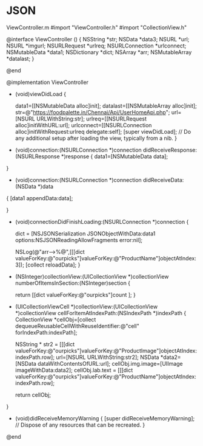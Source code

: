 # JSON
ViewController.m
#import "ViewController.h"
#import "CollectionView.h"

@interface ViewController ()
{
    NSString *str;
    NSData *data3;
    NSURL *url;
    NSURL *imgurl;
    NSURLRequest *urlreq;
    NSURLConnection *urlconnect;
    NSMutableData *data1;
    NSDictionary *dict;
    NSArray *arr;
    NSMutableArray *datalast;
}

@end

@implementation ViewController

- (void)viewDidLoad {
    
    data1=[[NSMutableData alloc]init];
    datalast=[[NSMutableArray alloc]init];
    str=@"https://foodpalette.in/Chennai/Api/UserHomeApi.php";
    url=[NSURL URLWithString:str];
    urlreq=[[NSURLRequest alloc]initWithURL:url];
    urlconnect=[[NSURLConnection alloc]initWithRequest:urlreq delegate:self];
    [super viewDidLoad];
    // Do any additional setup after loading the view, typically from a nib.
}
- (void)connection:(NSURLConnection *)connection didReceiveResponse:(NSURLResponse *)response
{
    data1=[NSMutableData data];
    
}

- (void)connection:(NSURLConnection *)connection didReceiveData:(NSData *)data

{
    [data1 appendData:data];
    
}
- (void)connectionDidFinishLoading:(NSURLConnection *)connection
{
    
    
    dict = [NSJSONSerialization JSONObjectWithData:data1 options:NSJSONReadingAllowFragments error:nil];
    
    
   
    NSLog(@"arr-->%@",[[[dict valueForKey:@"ourpicks"]valueForKey:@"ProductName"]objectAtIndex:3]);
     [collect reloadData];
}
- (NSInteger)collectionView:(UICollectionView *)collectionView numberOfItemsInSection:(NSInteger)section
{
    
    return [[dict valueForKey:@"ourpicks"]count ];
}

- (UICollectionViewCell *)collectionView:(UICollectionView *)collectionView cellForItemAtIndexPath:(NSIndexPath *)indexPath
{
    CollectionView *cellObj=[collect dequeueReusableCellWithReuseIdentifier:@"cell" forIndexPath:indexPath];

    NSString * str2 = [[[dict valueForKey:@"ourpicks"]valueForKey:@"ProductImage"]objectAtIndex:indexPath.row];
    url=[NSURL URLWithString:str2];
    NSData *data2=[NSData dataWithContentsOfURL:url];
    cellObj.img.image=[UIImage imageWithData:data2];
    cellObj.lab.text = [[[dict valueForKey:@"ourpicks"]valueForKey:@"ProductName"]objectAtIndex:indexPath.row];
    

    return cellObj;

}

- (void)didReceiveMemoryWarning {
    [super didReceiveMemoryWarning];
    // Dispose of any resources that can be recreated.
}

@end
